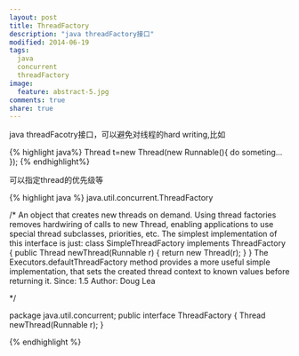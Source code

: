 ```yaml
--- 
layout: post
title: ThreadFactory
description: "java threadFactory接口"
modified: 2014-06-19
tags: 
  java
  concurrent
  threadFactory
image:
  feature: abstract-5.jpg
comments: true
share: true
---
```

java threadFacotry接口，可以避免对线程的hard writing,比如

{% highlight java%}
    Thread t=new Thread(new Runnable(){
            do someting...
        });
{% endhighlight%}

可以指定thread的优先级等

{% highlight java %}
java.util.concurrent.ThreadFactory

/*
An object that creates new threads on demand. Using thread factories removes hardwiring of calls to 
 new Thread, enabling applications to use special thread subclasses, priorities, etc. 
The simplest implementation of this interface is just: 
 class SimpleThreadFactory implements ThreadFactory {
   public Thread newThread(Runnable r) {
     return new Thread(r);
   }
 }
 The Executors.defaultThreadFactory method provides a more useful simple implementation, that sets 
  the created thread context to known values before returning it.
Since:
     1.5
Author:
     Doug Lea

*/

package java.util.concurrent;
public interface ThreadFactory {
    Thread newThread(Runnable r);
}

{% endhighlight %}


